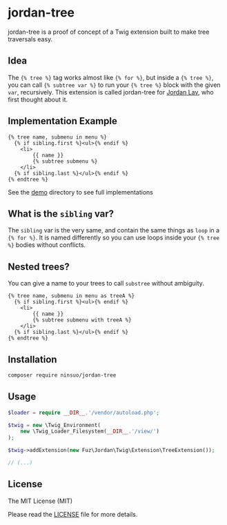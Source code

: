 # jordan-tree

jordan-tree is a proof of concept of a Twig extension built to make tree traversals easy.

## Idea

The `{% tree %}` tag works almost like `{% for %}`, but inside a `{% tree %}`, you can call `{% subtree var %}` to
run your `{% tree %}` block with the given `var`, recursively. This extension is called jordan-tree for
[Jordan Lav](https://github.com/jordanlev), who first thought about it.

## Implementation Example

```jinja
{% tree name, submenu in menu %}
  {% if sibling.first %}<ul>{% endif %}
    <li>
        {{ name }}
        {% subtree submenu %}
    </li>
  {% if sibling.last %}</ul>{% endif %}
{% endtree %}
```

See the [demo](demo/) directory to see full implementations

## What is the `sibling` var?

The `sibling` var is the very same, and contain the same things as `loop` in a `{% for %}`. It is named
differently so you can use loops inside your `{% tree %}` bodies without conflicts.

## Nested trees?

You can give a name to your trees to call `substree` without ambiguity.

```jinja
{% tree name, submenu in menu as treeA %}
  {% if sibling.first %}<ul>{% endif %}
    <li>
        {{ name }}
        {% subtree submenu with treeA %}
    </li>
  {% if sibling.last %}</ul>{% endif %}
{% endtree %}
```

## Installation

```sh
composer require ninsuo/jordan-tree
```

## Usage

```php
$loader = require __DIR__.'/vendor/autoload.php';

$twig = new \Twig_Environment(
    new \Twig_Loader_Filesystem(__DIR__.'/view/')
);

$twig->addExtension(new Fuz\Jordan\Twig\Extension\TreeExtension());

// (...)
```

## License

The MIT License (MIT)

Please read the [LICENSE](LICENSE) file for more details.
